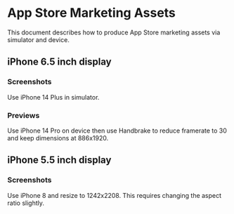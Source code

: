 # App Store Marketing Assets
This document describes how to produce App Store marketing assets via simulator and device.

## iPhone 6.5 inch display
### Screenshots
Use iPhone 14 Plus in simulator.
### Previews
Use iPhone 14 Pro on device then use Handbrake to reduce framerate to 30 and keep dimensions at 886x1920.

## iPhone 5.5 inch display
### Screenshots
Use iPhone 8 and resize to 1242x2208. This requires changing the aspect ratio slightly.
